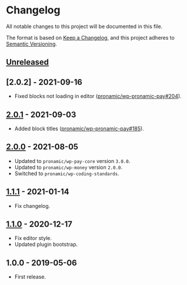 # Changelog
All notable changes to this project will be documented in this file.

The format is based on [Keep a Changelog](https://keepachangelog.com/en/1.0.0/),
and this project adheres to [Semantic Versioning](https://semver.org/spec/v2.0.0.html).

## [Unreleased][unreleased]

## [2.0.2] - 2021-09-16
- Fixed blocks not loading in editor ([pronamic/wp-pronamic-pay#204](https://github.com/pronamic/wp-pronamic-pay/issues/204)).

## [2.0.1] - 2021-09-03
- Added block titles ([pronamic/wp-pronamic-pay#185](https://github.com/pronamic/wp-pronamic-pay/issues/185)).

## [2.0.0] - 2021-08-05
- Updated to `pronamic/wp-pay-core` version `3.0.0`.
- Updated to `pronamic/wp-money` version `2.0.0`.
- Switched to `pronamic/wp-coding-standards`.

## [1.1.1] - 2021-01-14
- Fix changelog.

## [1.1.0][1.1.0] - 2020-12-17
- Fix editor style.
- Updated plugin bootstrap.

## 1.0.0 - 2019-05-06
- First release.

[unreleased]: https://github.com/wp-pay/fundraising/compare/2.0.2...HEAD
[2.0.1]: https://github.com/wp-pay/fundraising/compare/2.0.1...2.0.2
[2.0.1]: https://github.com/wp-pay/fundraising/compare/2.0.0...2.0.1
[2.0.0]: https://github.com/wp-pay/fundraising/compare/1.1.1...2.0.0
[1.1.1]: https://github.com/wp-pay/fundraising/compare/1.1.0...1.1.1
[1.1.0]: https://github.com/wp-pay/fundraising/compare/1.0.0...1.1.0
